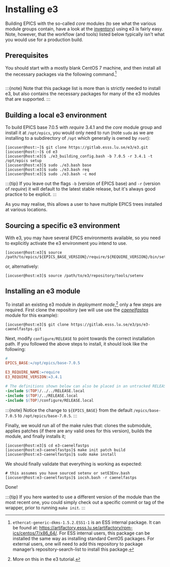 # Installing e3

Building EPICS with the so-called *core* modules (to see what the various module groups contain, have a look at the [inventory](https://gitlab.esss.lu.se/e3/e3/-/blob/master/tools/e3-inventory.yaml)) using e3 is fairly easy. Note, however, that the workflow (and tools) listed below typically isn't what you would use for a production build.

## Prerequisites

You should start with a mostly blank CentOS 7 machine, and then install all the necessary packages via the following command.[^prereqlist]

```{include} ../includes/deps.md
```

:::{note}
Note that this package list is more than is strictly needed to install e3, but also contains the necessary packages for many of the e3 modules that are supported.
:::

## Building a local e3 environment

To build EPICS base 7.0.5 with *require* 3.4.1 and the *core* module group and install it at `/opt/epics`, you would only need to run (note `sudo` as we are installing to a subdirectory of `/opt` which generally is owned by `root`):

```console
[iocuser@host:~]$ git clone https://gitlab.esss.lu.se/e3/e3.git
[iocuser@host:~]$ cd e3
[iocuser@host:e3]$ ./e3_building_config.bash -b 7.0.5 -r 3.4.1 -t /opt/epics setup
[iocuser@host:e3]$ sudo ./e3.bash base
[iocuser@host:e3]$ sudo ./e3.bash req
[iocuser@host:e3]$ sudo ./e3.bash -c mod
```

:::{tip}
If you leave out the flags `-b` (version of EPICS base) and `-r` (version of *require*) it will default to the latest stable release, but it's always good practice to be explicit.
:::

As you may realise, this allows a user to have multiple EPICS trees installed at various locations.

## Sourcing a specific e3 environment

With e3, you may have several EPICS environments available, so you need to explicitly activate the e3 environment you intend to use.

```console
[iocuser@host:e3]$ source /path/to/epics/${EPICS_BASE_VERSION}/require/${REQUIRE_VERSION}/bin/setE3Env.bash
```

or, alternatively:

```console
[iocuser@host:e3]$ source /path/to/e3/repository/tools/setenv
```

## Installing an e3 module

To install an existing e3 module in *deployment mode*,[^depmode] only a few steps are required. First clone the repository (we will use use the [*caenelfastps*](https://gitlab.esss.lu.se/e3/ps/e3-caenelfastps) module for this example):

```console
[iocuser@host:e3]$ git clone https://gitlab.esss.lu.se/e3/ps/e3-caenelfastps.git
```

Next, modify `configure/RELEASE` to point towards the correct installation path. If you followed the above steps to install, it should look like the following:

```makefile
#
EPICS_BASE:=/opt/epics/base-7.0.5

E3_REQUIRE_NAME:=require
E3_REQUIRE_VERSION:=3.4.1

# The definitions shown below can also be placed in an untracked RELEASE.local
-include $(TOP)/../../RELEASE.local
-include $(TOP)/../RELEASE.local
-include $(TOP)/configure/RELEASE.local
```

:::{note}
Notice the change to `${EPICS_BASE}` from the default `/epics/base-7.0.5` to `/opt/epics/base-7.0.5`.
:::

Finally, we would run all of the make rules that: clones the submodule, applies patches (if there are any valid ones for this version), builds the module, and finally installs it;

```console
[iocuser@host:e3]$ cd e3-caenelfastps
[iocuser@host:e3-caenelfastps]$ make init patch build
[iocuser@host:e3-caenelfastps]$ sudo make install
```

We should finally validate that everything is working as expected:

```console
# this assumes you have sourced setenv or setE3Env.bash
[iocuser@host:e3-caenelfastps]$ iocsh.bash -r caenelfastps
```

Done!

:::{tip}
If you here wanted to use a different version of the module than the most recent one, you could simply check out a specific commit or tag of the wrapper, prior to running `make init`.
:::


[^prereqlist]: `ethercat-generic-dkms-1.5.2.ESS1-1` is an ESS internal package. It can be found at: <https://artifactory.esss.lu.se/artifactory/rpm-ics/centos/7/x86_64/>. For ESS internal users, this package can be installed the same way as installing standard CentOS packages. For external users, one will need to add this repository to package manager’s repository-search-list to install this package.
[^depmode]: More on this in the e3 tutorial.
